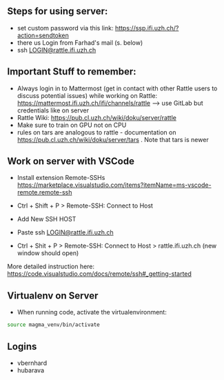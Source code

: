 ## Steps for using server:
* set custom password via this link: https://ssp.ifi.uzh.ch/?action=sendtoken
* there us Login from Farhad's mail (s. below)
* ssh LOGIN@rattle.ifi.uzh.ch

## Important Stuff to remember:
* Always login in to Mattermost (get in contact with other Rattle users to discuss potential issues) while working on Rattle: https://mattermost.ifi.uzh.ch/ifi/channels/rattle --> use GitLab but credentials like on server
* Rattle Wiki: https://pub.cl.uzh.ch/wiki/doku/server/rattle
* Make sure to train on GPU not on CPU
* rules on tars are analogous to rattle - documentation on 
https://pub.cl.uzh.ch/wiki/doku/server/tars . Note that tars is newer 

## Work on server with VSCode
* Install extension Remote-SSHs
https://marketplace.visualstudio.com/items?itemName=ms-vscode-remote.remote-ssh

* Ctrl + Shift + P > Remote-SSH: Connect to Host
* Add New SSH HOST
* Paste ssh LOGIN@rattle.ifi.uzh.ch
* Ctrl + Shit + P > Remote-SSH: Connect to Host > rattle.ifi.uzh.ch (new window should open)

More detailed instruction here: https://code.visualstudio.com/docs/remote/ssh#_getting-started

## Virtualenv on Server
* When running code, activate the virtualenvironment: 
```bash
source magma_venv/bin/activate
```


## Logins

* vbernhard
* hubarava
